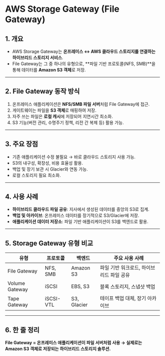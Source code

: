 # AWS Storage Gateway (File Gateway)

## 1. 개요
- AWS Storage Gateway는 **온프레미스 ↔ AWS 클라우드 스토리지를 연결하는 하이브리드 스토리지 서비스**.
- File Gateway는 그 중 하나의 유형으로, **파일 기반 프로토콜(NFS, SMB)**을 통해 데이터를 **Amazon S3 객체**로 저장.

---

## 2. File Gateway 동작 방식
1. 온프레미스 애플리케이션은 **NFS/SMB 파일 서버**처럼 File Gateway에 접근.
2. 게이트웨이는 파일을 **S3 객체**로 매핑하여 저장.
3. 자주 쓰는 파일은 **로컬 캐시**에 저장되어 지연시간 최소화.
4. S3 기능(버전 관리, 수명주기 정책, 리전 간 복제 등) 활용 가능.

---

## 3. 주요 장점
- 기존 애플리케이션 수정 불필요 → 바로 클라우드 스토리지 사용 가능.
- S3의 내구성, 확장성, 비용 효율성 활용.
- 백업 및 장기 보관 시 Glacier와 연동 가능.
- 로컬 스토리지 필요 최소화.

---

## 4. 사용 사례
- **하이브리드 클라우드 파일 공유**: 지사에서 생성된 데이터를 중앙의 S3로 집계.
- **백업 및 아카이브**: 온프레미스 데이터를 장기적으로 S3/Glacier에 저장.
- **애플리케이션 데이터 저장소**: 파일 기반 애플리케이션이 S3를 백엔드로 활용.

---

## 5. Storage Gateway 유형 비교
| 유형 | 프로토콜 | 백엔드 | 주요 사용 사례 |
|------|-----------|---------|----------------|
| File Gateway | NFS, SMB | Amazon S3 | 파일 기반 워크로드, 하이브리드 파일 공유 |
| Volume Gateway | iSCSI | EBS, S3 | 블록 스토리지, 스냅샷 백업 |
| Tape Gateway | iSCSI-VTL | S3, Glacier | 테이프 백업 대체, 장기 아카이브 |

---

## 6. 한 줄 정리
**File Gateway = 온프레미스 애플리케이션이 파일 서버처럼 사용 → 실제로는 Amazon S3 객체로 저장되는 하이브리드 스토리지 솔루션.**

